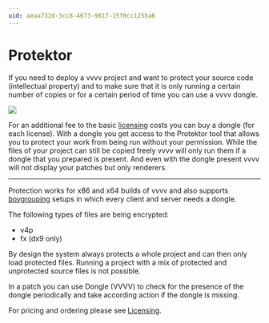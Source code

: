 ```yaml
---
uid: aeaa732d-3cc8-4673-9817-15f0cc125ba6
---
```


# Protektor

If you need to deploy a vvvv project and want to protect your source code (intellectual property) and to make sure that it is only running a certain number of copies or for a certain period of time you can use a vvvv dongle. 

![](~/img/dongle_0.png "")

For an additional fee to the basic <a href="https://store.vvvv.org" class="extURL" target="_blank">licensing</a> costs you can buy a dongle (for each license). With a dongle you get access to the Protektor tool that allows you to protect your work from being run without your permission. While the files of your project can still be copied freely vvvv will only run them if a dongle that you prepared is present. And even with the dongle present vvvv will not display your patches but only renderers.

---

Protection works for x86 and x64 builds of vvvv and also supports [boygrouping](xref:9d029794-1266-4e60-961f-33e6f95af7e6) setups in which every client and server needs a dongle.

The following types of files are being encrypted:

* v4p
* fx (dx9 only)

By design the system always protects a whole project and can then only load protected files. Running a project with a mix of protected and unprotected source files is not possible.

In a patch you can use <span class="node">Dongle (VVVV)</span> to check for the presence of the dongle periodically and take according action if the dongle is missing.

For pricing and ordering please see <a href="https://shop.vvvv.org" class="extURL" target="_blank">Licensing</a>.
